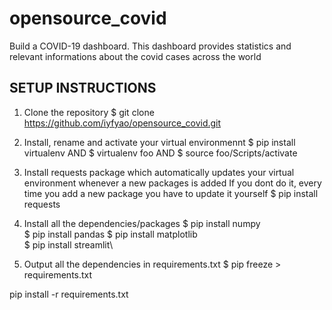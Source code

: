 # opensource_covid

Build a COVID-19 dashboard.
This dashboard provides statistics and relevant informations about the covid cases across the world 

## SETUP INSTRUCTIONS

1. Clone the repository
$ git clone https://github.com/iyfyao/opensource_covid.git

2. Install, rename and activate your virtual environmennt 
$ pip install virtualenv AND  $ virtualenv foo AND $ source foo/Scripts/activate

3. Install requests package which automatically updates your virtual environment whenever a new packages is added
If you dont do it, every time you add a new package you have to update it yourself 
$ pip install requests

4. Install all the dependencies/packages 
$ pip install numpy <br/>
$ pip install pandas
$ pip install matplotlib\
$ pip install streamlit\

5. Output all the dependencies in requirements.txt 
$ pip freeze > requirements.txt


pip install -r requirements.txt
